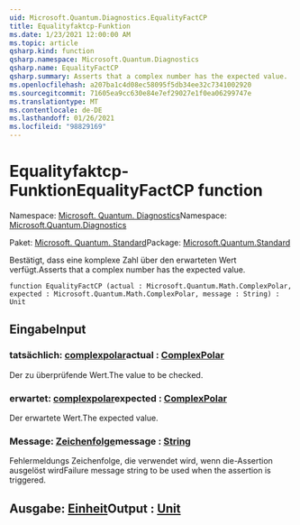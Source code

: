 ```yaml
---
uid: Microsoft.Quantum.Diagnostics.EqualityFactCP
title: Equalityfaktcp-Funktion
ms.date: 1/23/2021 12:00:00 AM
ms.topic: article
qsharp.kind: function
qsharp.namespace: Microsoft.Quantum.Diagnostics
qsharp.name: EqualityFactCP
qsharp.summary: Asserts that a complex number has the expected value.
ms.openlocfilehash: a207ba1c4d08ec58095f5db34ee32c7341002920
ms.sourcegitcommit: 71605ea9cc630e84e7ef29027e1f0ea06299747e
ms.translationtype: MT
ms.contentlocale: de-DE
ms.lasthandoff: 01/26/2021
ms.locfileid: "98829169"
---
```

# <a name="equalityfactcp-function"></a><span data-ttu-id="26ae6-102">Equalityfaktcp-Funktion</span><span class="sxs-lookup"><span data-stu-id="26ae6-102">EqualityFactCP function</span></span>

<span data-ttu-id="26ae6-103">Namespace: [Microsoft. Quantum. Diagnostics](xref:Microsoft.Quantum.Diagnostics)</span><span class="sxs-lookup"><span data-stu-id="26ae6-103">Namespace: [Microsoft.Quantum.Diagnostics](xref:Microsoft.Quantum.Diagnostics)</span></span>

<span data-ttu-id="26ae6-104">Paket: [Microsoft. Quantum. Standard](https://nuget.org/packages/Microsoft.Quantum.Standard)</span><span class="sxs-lookup"><span data-stu-id="26ae6-104">Package: [Microsoft.Quantum.Standard](https://nuget.org/packages/Microsoft.Quantum.Standard)</span></span>


<span data-ttu-id="26ae6-105">Bestätigt, dass eine komplexe Zahl über den erwarteten Wert verfügt.</span><span class="sxs-lookup"><span data-stu-id="26ae6-105">Asserts that a complex number has the expected value.</span></span>

```qsharp
function EqualityFactCP (actual : Microsoft.Quantum.Math.ComplexPolar, expected : Microsoft.Quantum.Math.ComplexPolar, message : String) : Unit
```


## <a name="input"></a><span data-ttu-id="26ae6-106">Eingabe</span><span class="sxs-lookup"><span data-stu-id="26ae6-106">Input</span></span>

### <a name="actual--complexpolar"></a><span data-ttu-id="26ae6-107">tatsächlich: [complexpolar](xref:Microsoft.Quantum.Math.ComplexPolar)</span><span class="sxs-lookup"><span data-stu-id="26ae6-107">actual : [ComplexPolar](xref:Microsoft.Quantum.Math.ComplexPolar)</span></span>

<span data-ttu-id="26ae6-108">Der zu überprüfende Wert.</span><span class="sxs-lookup"><span data-stu-id="26ae6-108">The value to be checked.</span></span>


### <a name="expected--complexpolar"></a><span data-ttu-id="26ae6-109">erwartet: [complexpolar](xref:Microsoft.Quantum.Math.ComplexPolar)</span><span class="sxs-lookup"><span data-stu-id="26ae6-109">expected : [ComplexPolar](xref:Microsoft.Quantum.Math.ComplexPolar)</span></span>

<span data-ttu-id="26ae6-110">Der erwartete Wert.</span><span class="sxs-lookup"><span data-stu-id="26ae6-110">The expected value.</span></span>


### <a name="message--string"></a><span data-ttu-id="26ae6-111">Message: [Zeichenfolge](xref:microsoft.quantum.lang-ref.string)</span><span class="sxs-lookup"><span data-stu-id="26ae6-111">message : [String](xref:microsoft.quantum.lang-ref.string)</span></span>

<span data-ttu-id="26ae6-112">Fehlermeldungs Zeichenfolge, die verwendet wird, wenn die-Assertion ausgelöst wird</span><span class="sxs-lookup"><span data-stu-id="26ae6-112">Failure message string to be used when the assertion is triggered.</span></span>



## <a name="output--unit"></a><span data-ttu-id="26ae6-113">Ausgabe: [Einheit](xref:microsoft.quantum.lang-ref.unit)</span><span class="sxs-lookup"><span data-stu-id="26ae6-113">Output : [Unit](xref:microsoft.quantum.lang-ref.unit)</span></span>

